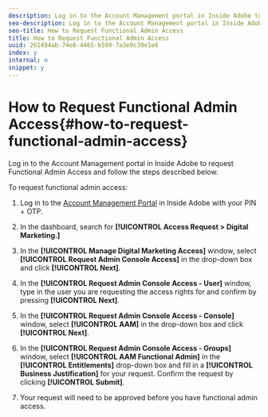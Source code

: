 ```yaml
---
description: Log in to the Account Management portal in Inside Adobe to request Functional Admin Access and follow the steps described below.
seo-description: Log in to the Account Management portal in Inside Adobe to request Functional Admin Access and follow the steps described below.
seo-title: How to Request Functional Admin Access
title: How to Request Functional Admin Access
uuid: 261494ab-74e6-4465-b599-7a3e9c39e1e6
index: y
internal: n
snippet: y
---
```


# How to Request Functional Admin Access{#how-to-request-functional-admin-access}

Log in to the Account Management portal in Inside Adobe to request Functional Admin Access and follow the steps described below.

<!-- 

request-functional-admin-access.xml

 -->

To request functional admin access:

1. Log in to the [Account Management Portal](https://amp.corp.adobe.com/) in Inside Adobe with your PIN + OTP. 
1. In the dashboard, search for **[!UICONTROL Access Request > Digital Marketing.]** 
1. In the **[!UICONTROL Manage Digital Marketing Access]** window, select **[!UICONTROL Request Admin Console Access]** in the drop-down box and click **[!UICONTROL Next]**. 

1. In the **[!UICONTROL Request Admin Console Access - User]** window, type in the user you are requesting the access rights for and confirm by pressing **[!UICONTROL Next]**. 

1. In the **[!UICONTROL Request Admin Console Access - Console]** window, select **[!UICONTROL AAM]** in the drop-down box and click **[!UICONTROL Next]**. 

1. In the **[!UICONTROL Request Admin Console Access - Groups]** window, select **[!UICONTROL AAM Functional Admin]** in the **[!UICONTROL Entitlements]** drop-down box and fill in a **[!UICONTROL Business Justification]** for your request. Confirm the request by clicking **[!UICONTROL Submit]**. 

1. Your request will need to be approved before you have functional admin access.

